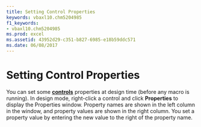 ```yaml
---
title: Setting Control Properties
keywords: vbaxl10.chm5204985
f1_keywords:
- vbaxl10.chm5204985
ms.prod: excel
ms.assetid: 43952d29-c351-b827-6985-e18b59ddc571
ms.date: 06/08/2017
---
```



# Setting Control Properties

You can set some **[controls](activex-controls.md)** properties at design time (before any macro is running). In design mode, right-click a control and click **Properties** to display the Properties window. Property names are shown in the left column in the window, and property values are shown in the right column. You set a property value by entering the new value to the right of the property name.


